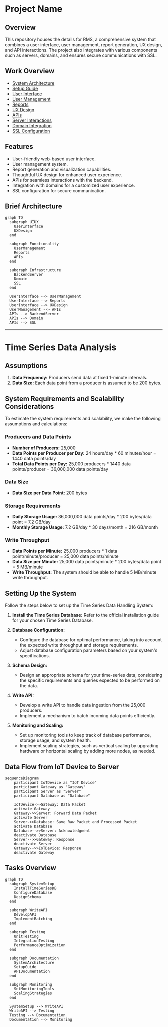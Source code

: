 # Project Name

## Overview

This repository houses the details for RMS, a comprehensive system that combines a user interface, user management, report generation, UX design, and API interactions. The project also integrates with various components such as servers, domains, and ensures secure communications with SSL.

## Work Overview

- [System Architecture](#system-architecture)
- [Setup Guide](#setup-guide)
- [User Interface](#user-interface)
- [User Management](#user-management)
- [Reports](#reports)
- [UX Design](#ux-design)
- [APIs](#apis)
- [Server Interactions](#Server-interactions)
- [Domain Integration](#domain-integration)
- [SSL Configuration](#ssl-configuration)

## Features

- User-friendly web-based user interface.
- User management system.
- Report generation and visualization capabilities.
- Thoughtful UX design for enhanced user experience.
- APIs for seamless interactions with the backend.
- Integration with domains for a customized user experience.
- SSL configuration for secure communication.

## Brief Architecture

```mermaid
graph TD
  subgraph UIUX
    UserInterface
    UXDesign
  end

  subgraph Functionality
    UserManagement
    Reports
    APIs
  end

  subgraph Infrastructure
    BackendServer
    Domain
    SSL
  end

  UserInterface --> UserManagement
  UserInterface --> Reports
  UserInterface --> UXDesign
  UserManagement --> APIs
  APIs --> BackendServer
  APIs --> Domain
  APIs --> SSL
````


-----


# Time Series Data Analysis


## Assumptions

1. **Data Frequency:** Producers send data at fixed 1-minute intervals.
2. **Data Size:** Each data point from a producer is assumed to be 200 bytes.

## System Requirements and Scalability Considerations

To estimate the system requirements and scalability, we make the following assumptions and calculations:

### Producers and Data Points

- **Number of Producers:** 25,000
- **Data Points per Producer per Day:** 24 hours/day * 60 minutes/hour = 1440 data points/day
- **Total Data Points per Day:** 25,000 producers * 1440 data points/producer = 36,000,000 data points/day

### Data Size

- **Data Size per Data Point:** 200 bytes

### Storage Requirements

- **Daily Storage Usage:** 36,000,000 data points/day * 200 bytes/data point = 7.2 GB/day
- **Monthly Storage Usage:** 7.2 GB/day * 30 days/month = 216 GB/month

### Write Throughput

- **Data Points per Minute:** 25,000 producers * 1 data point/minute/producer = 25,000 data points/minute
- **Data Size per Minute:** 25,000 data points/minute * 200 bytes/data point = 5 MB/minute
- **Write Throughput:** The system should be able to handle 5 MB/minute write throughput.

## Setting Up the System

Follow the steps below to set up the Time Series Data Handling System:

1. **Install the Time Series Database:** Refer to the official installation guide for your chosen Time Series Database.

2. **Database Configuration:**
   - Configure the database for optimal performance, taking into account the expected write throughput and storage requirements.
   - Adjust database configuration parameters based on your system's specifications.

3. **Schema Design:**
   - Design an appropriate schema for your time-series data, considering the specific requirements and queries expected to be performed on the data.

4. **Write API:**
   - Develop a write API to handle data ingestion from the 25,000 producers.
   - Implement a mechanism to batch incoming data points efficiently.

5. **Monitoring and Scaling:**
   - Set up monitoring tools to keep track of database performance, storage usage, and system health.
   - Implement scaling strategies, such as vertical scaling by upgrading hardware or horizontal scaling by adding more nodes, as needed.


## Data Flow from IoT Device to Server


```mermaid
sequenceDiagram
    participant IoTDevice as "IoT Device"
    participant Gateway as "Gateway"
    participant Server as "Server"
    participant Database as "Database"

    IoTDevice->>Gateway: Data Packet
    activate Gateway
    Gateway->>Server: Forward Data Packet
    activate Server
    Server->>Database: Save Raw Packet and Processed Packet
    activate Database
    Database-->>Server: Acknowledgment
    deactivate Database
    Server-->>Gateway: Response
    deactivate Server
    Gateway-->>IoTDevice: Response
    deactivate Gateway

```


## Tasks Overview

```mermaid
graph TD
  subgraph SystemSetup
    InstallTimeSeriesDB
    ConfigureDatabase
    DesignSchema
  end

  subgraph WriteAPI
    DevelopAPI
    ImplementBatching
  end

  subgraph Testing
    UnitTesting
    IntegrationTesting
    PerformanceOptimization
  end

  subgraph Documentation
    SystemArchitecture
    SetupGuide
    APIDocumentation
  end

  subgraph Monitoring
    SetMonitoringTools
    ScalingStrategies
  end

  SystemSetup --> WriteAPI
  WriteAPI --> Testing
  Testing --> Documentation
  Documentation --> Monitoring

````
